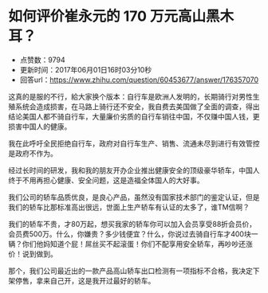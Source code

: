 # 如何评价崔永元的 170 万元高山黑木耳？
- 点赞数：9794
- 更新时间：2017年06月01日16时03分10秒
- 回答url：https://www.zhihu.com/question/60453677/answer/176357070
<body>
 <p data-pid="XoVQf9Sq">这真的是服的不行，給大家换个版本：自行车是欧洲人发明的，长期骑行对男性生殖系统会造成损害，在马路上骑行还不安全，我自费去美国做了全面的调查，得出结论美国人都不骑自行车，大量廉价劣质的自行车销往中国，不仅赚中国人钱，更损害中国人的健康。</p>
 <p data-pid="k5LvZyNK">我在此呼吁全民拒绝自行车，政府对自行车生产、销售、流通未尽到进行有效管控是政府不作为。</p>
 <p data-pid="skikGG9f">经过长时间的研发，我和我的朋友开办企业推出健康安全的顶级豪华轿车，中国人终于不用再担心健康、安全问题，这是造福全体国人的大好事。</p>
 <p data-pid="7nvT2AoX">我们公司的轿车品质优良，是良心产品，虽然没有国家技术部门的鉴定认证，但是我们的轿车比那标准高出很远，世面上生产轿车有认证的太多了，谁TM信啊？</p>
 <p data-pid="g6imvM7D">我们的轿车不贵，才80万起，想买我家的轿车你可以加入会员享受88折会员价，会员费500万。什么，你嫌贵？多少钱便宜？什么，你说过去骑自行车才400块一辆？你们他妈知道个屁！屌丝买不起滚蛋！你们不配享用安全轿车，再吵吵还涨价！说到做到。</p>
 <p data-pid="27tVVV9r">那个，我们公司最近出的一款产品高山轿车出口检测有一项指标不合格，我决定下架停售，拿来自己开，这是我开过最好的轿车。</p>
</body>